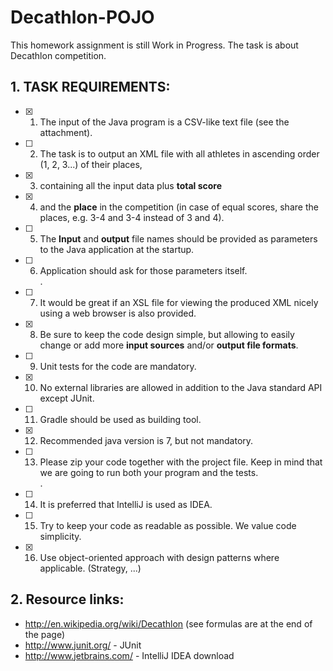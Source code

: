 # Decathlon-POJO

This homework assignment is still Work in Progress.
The task is about Decathlon competition.

## 1. TASK REQUIREMENTS:

- [x] 1. The input of the Java program is a CSV-like text file (see the attachment).
- [ ] 2. The task is to output an XML file with all athletes in ascending order (1, 2, 3...) of their places, 
- [x] 3. containing all the input data plus **total score** 
- [x] 4. and the **place** in the competition (in case of equal scores, share the places, e.g. 3-4 and 3-4 instead of 3 and 4).
- [ ] 5. The **Input** and **output** file names should be provided as parameters to the Java application at the startup.
- [ ] 6. Application should ask for those parameters itself.  
.  
- [ ] 7. It would be great if an XSL file for viewing the produced XML nicely using a web browser is also provided.
- [x] 8. Be sure to keep the code design simple, but allowing to easily change or add more **input sources** and/or **output file formats**.
- [ ] 9. Unit tests for the code are mandatory.
- [x] 10. No external libraries are allowed in addition to the Java standard API except JUnit.
- [ ] 11. Gradle should be used as building tool.
- [x] 12. Recommended java version is 7, but not mandatory.
- [ ] 13. Please zip your code together with the project file. Keep in mind that we are going to run both your program and the tests.  
.  
- [ ] 14. It is preferred that IntelliJ is used as IDEA.
- [ ] 15. Try to keep your code as readable as possible. We value code simplicity.
- [x] 16. Use object-oriented approach with design patterns where applicable. (Strategy, ...)

## 2. Resource links:
+ http://en.wikipedia.org/wiki/Decathlon (see formulas are at the end of the page)
+ http://www.junit.org/ - JUnit
+ http://www.jetbrains.com/ - IntelliJ IDEA download

